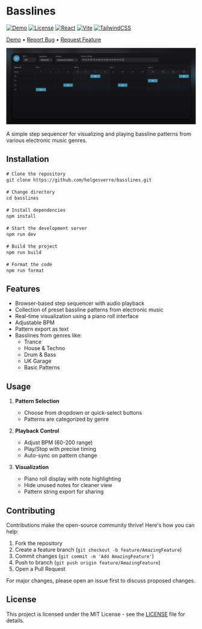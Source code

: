 # Basslines

[![Demo](https://img.shields.io/badge/Try-Demo-%23FADE6A.svg?style=for-the-badge)](https://basslines.vercel.app/)
[![License](https://img.shields.io/badge/license-MIT-blue.svg?style=for-the-badge)](LICENSE.md)
[![React](https://img.shields.io/badge/react-%2320232a.svg?style=for-the-badge&logo=react&logoColor=%2361DAFB)](https://reactjs.org/)
[![Vite](https://img.shields.io/badge/vite-%23646CFF.svg?style=for-the-badge&logo=vite&logoColor=white)](https://vite.dev/)
[![TailwindCSS](https://img.shields.io/badge/tailwindcss-%2338B2AC.svg?style=for-the-badge&logo=tailwind-css&logoColor=white)](https://tailwindcss.com/)

[Demo](https://basslines.vercel.app/) • [Report Bug](https://github.com/helgesverre/basslines/issues) • [Request Feature](https://github.com/helgesverre/basslines/issues)

<img src="/art/header.png" alt="Screenshot" />

A simple step sequencer for visualizing and playing bassline patterns from various electronic music genres.

## Installation

```shell
# Clone the repository
git clone https://github.com/helgesverre/basslines.git

# Change directory
cd basslines

# Install dependencies
npm install

# Start the development server
npm run dev

# Build the project
npm run build

# Format the code
npm run format
```

## Features

- Browser-based step sequencer with audio playback
- Collection of preset bassline patterns from electronic music
- Real-time visualization using a piano roll interface
- Adjustable BPM
- Pattern export as text
- Basslines from genres like:
  - Trance
  - House & Techno
  - Drum & Bass
  - UK Garage
  - Basic Patterns

## Usage

1. **Pattern Selection**

   - Choose from dropdown or quick-select buttons
   - Patterns are categorized by genre

2. **Playback Control**

   - Adjust BPM (60-200 range)
   - Play/Stop with precise timing
   - Auto-sync on pattern change

3. **Visualization**
   - Piano roll display with note highlighting
   - Hide unused notes for cleaner view
   - Pattern string export for sharing

## Contributing

Contributions make the open-source community thrive! Here's how you can help:

1. Fork the repository
2. Create a feature branch (`git checkout -b feature/AmazingFeature`)
3. Commit changes (`git commit -m 'Add AmazingFeature'`)
4. Push to branch (`git push origin feature/AmazingFeature`)
5. Open a Pull Request

For major changes, please open an issue first to discuss proposed changes.

## License

This project is licensed under the MIT License - see the [LICENSE](LICENSE.md) file for details.
